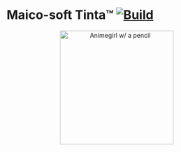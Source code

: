 # Maico-soft Tinta™ [![Build](https://github.com/Frombull/Tinta/actions/workflows/dotnet.yml/badge.svg)](https://github.com/Frombull/Tinta/actions)

<p align="center">
  <img src="https://github.com/Frombull/Tinta/assets/42249455/c1a51b2c-e352-4e2f-8f91-6596a735b498" alt="Animegirl w/ a pencil" width="260"/>
</p>

